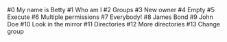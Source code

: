 #0 My name is Betty
#1 Who am I
#2 Groups
#3 New owner
#4 Empty
#5 Execute
#6 Multiple permissions
#7 Everybody!
#8 James Bond
#9 John Doe
#10 Look in the mirror
#11 Directories
#12 More directories
#13 Change group
